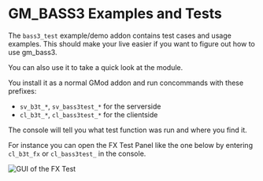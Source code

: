 # GM_BASS3 Examples and Tests
The ```bass3_test``` example/demo addon contains test cases and usage examples.
This should make your live easier if you want to figure out how to use gm_bass3.

You can also use it to take a quick look at the module.

You install it as a normal GMod addon and run concommands with these prefixes:
- ```sv_b3t_*```,  ```sv_bass3test_*``` for the serverside
- ```cl_b3t_*```,  ```cl_bass3test_*``` for the clientside

The console will tell you what test function was run and where you find it.

For instance you can open the FX Test Panel like the one below by entering ```cl_b3t_fx``` or ```cl_bass3test_``` in the console.

![GUI of the FX Test](https://i.imgur.com/2DBOsKn.png)
